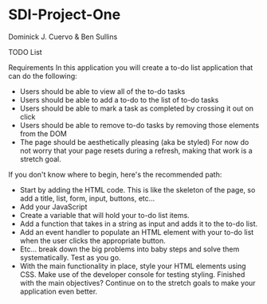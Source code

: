 # SDI-Project-One
Dominick J. Cuervo & Ben Sullins

TODO List

Requirements
In this application you will create a to-do list application that can do the following:
- Users should be able to view all of the to-do tasks
- Users should be able to add a to-do to the list of to-do tasks
- Users should be able to mark a task as completed by crossing it out on click
- Users should be able to remove to-do tasks by removing those elements from the DOM
- The page should be aesthetically pleasing (aka be styled)
For now do not worry that your page resets during a refresh, making that work is a stretch goal.

If you don't know where to begin, here's the recommended path:

- Start by adding the HTML code. This is like the skeleton of the page, so add a title, list, form, input, buttons, etc...
- Add your JavaScript
- Create a variable that will hold your to-do list items.
- Add a function that takes in a string as input and adds it to the to-do list.
- Add an event handler to populate an HTML element with your to-do list when the user clicks the appropriate button.
- Etc... break down the big problems into baby steps and solve them systematically. Test as you go.
- With the main functionality in place, style your HTML elements using CSS. Make use of the developer console for testing styling.
Finished with the main objectives? Continue on to the stretch goals to make your application even better.